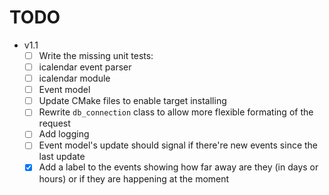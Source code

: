 # TODO
 - v1.1
   - [ ] Write the missing unit tests:
    - [ ] icalendar event parser
    - [ ] icalendar module
    - [ ] Event model
   - [ ] Update CMake files to enable target installing
   - [ ] Rewrite `db_connection` class to allow more flexible
         formating of the request
   - [ ] Add logging
   - [ ] Event model's update should signal if there're new events since
         the last update
   - [X] Add a label to the events showing how far away are they
         (in days or hours) or if they are happening at the moment
